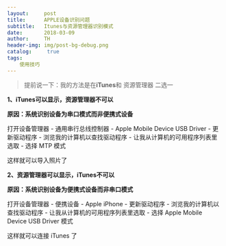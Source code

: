 ```yaml
---
layout:     post
title:      APPLE设备识别问题
subtitle:   Itunes与资源管理器识别模式
date:       2018-03-09
author:     TH
header-img: img/post-bg-debug.png
catalog: 	 true
tags:
    使用技巧
---
```


> 提前说一下：我的方法是在**iTunes**和 资源管理器 二选一

**1、iTunes可以显示，资源管理器不可以**

**原因：系统识别设备为串口模式而非便携式设备**

打开设备管理器 - 通用串行总线控制器 - Apple Mobile Device USB Driver - 更新驱动程序 - 浏览我的计算机以查找驱动程序 - 让我从计算机的可用程序列表里选取 - 选择 MTP 模式

这样就可以导入照片了

**2、资源管理器可以显示，iTunes不可以**

**原因：系统识别设备为便携式设备而非串口模式**

打开设备管理器 - 便携设备 - Apple iPhone - 更新驱动程序 - 浏览我的计算机以查找驱动程序 - 让我从计算机的可用程序列表里选取 - 选择 Apple Mobile Device USB Driver 模式

这样就可以连接 iTunes 了

